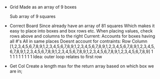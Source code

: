 * Grid
  Made as an array of 9 boxes
    <!-- With within boxes subarray containing 3 arrays of rows -->
    Sub array of 9 squares


* Correct Board
  Since already have an array of 81 squares
    Which makes it easy to place into boxes and box rows etc.
      When placing values, check rows above and columns to the right
  Current:
    Accounts for boxes having all #'s
    All in same places
    Doesnt account for contraints:
      Row
      Column
  [1,2,3,4,5,6,7,8,9,1,2,3,4,5,6,7,8,9,1,2,3,4,5,6,7,8,9,1,2,3,4,5,6,7,8,9,1,2,3,4,5,6,7,8,9,1,2,3,4,5,6,7,8,9,1,2,3,4,5,6,7,8,9,1,2,3,4,5,6,7,8,9,1,2,3,4,5,6,7,8,9]
   1 1 1             1 1 1             1 1 1
   Idea: outer loop relates to first row
  

* Get Col
  Create a length max for the return array based on which box we are in;
